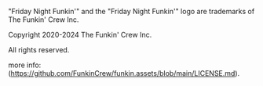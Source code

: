 "Friday Night Funkin'" and the "Friday Night Funkin'" logo are trademarks of The Funkin' Crew Inc.

Copyright 2020-2024 The Funkin' Crew Inc.

All rights reserved.

more info: (https://github.com/FunkinCrew/funkin.assets/blob/main/LICENSE.md).
